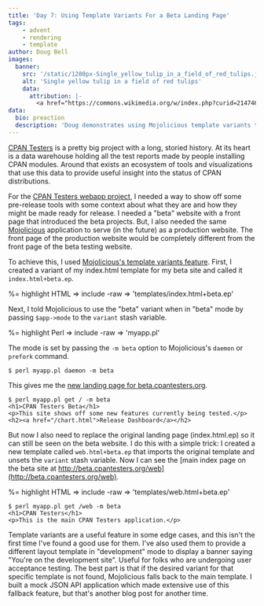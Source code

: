 ```yaml
---
title: 'Day 7: Using Template Variants For a Beta Landing Page'
tags:
    - advent
    - rendering
    - template
author: Doug Bell
images:
  banner:
    src: '/static/1280px-Single_yellow_tulip_in_a_field_of_red_tulips.jpg'
    alt: 'Single yellow tulip in a field of red tulips'
    data:
      attribution: |-
        <a href="https://commons.wikimedia.org/w/index.php?curid=2147460">Image</a> by Photo by and (c)2007 <a href="//commons.wikimedia.org/wiki/User:Jina_Lee" title="User:Jina Lee">Jina Lee</a> - <span class="int-own-work" lang="en">Own work</span>, <a href="http://creativecommons.org/licenses/by-sa/3.0/" title="Creative Commons Attribution-Share Alike 3.0">CC BY-SA 3.0</a>.
data:
  bio: preaction
  description: 'Doug demonstrates using Mojolicious template variants to show a new landing page for a beta-testing website'
---
```

[CPAN Testers](http://cpantesters.org) is a pretty big project with a long,
storied history. At its heart is a data warehouse holding all the test reports
made by people installing CPAN modules. Around that exists an ecosystem of
tools and visualizations that use this data to provide useful insight into the
status of CPAN distributions.

For the [CPAN Testers webapp
project](http://github.com/cpan-testers/cpantesters-web), I needed a way to
show off some pre-release tools with some context about what they are and how
they might be made ready for release. I needed a "beta" website with a front
page that introduced the beta projects. But, I also needed the same
[Mojolicious](http://mojolicious.org) application to serve (in the future) as a
production website. The front page of the production website would be
completely different from the front page of the beta testing website.

To achieve this, I used [Mojolicious's template variants
feature](http://mojolicious.org/perldoc/Mojolicious/Guides/Rendering#Template-variants).
First, I created a variant of my index.html template for my beta site
and called it `index.html+beta.ep`.

%= highlight HTML => include -raw => 'templates/index.html+beta.ep'

Next, I told Mojolicious to use the "beta" variant when in "beta" mode
by passing `$app->mode` to the `variant` stash variable.

%= highlight Perl => include -raw => 'myapp.pl'

The mode is set by passing the `-m beta` option to Mojolicious's `daemon` or
`prefork` command.

    $ perl myapp.pl daemon -m beta

This gives me the [new landing page for beta.cpantesters.org](http://beta.cpantesters.org).

    $ perl myapp.pl get / -m beta
    <h1>CPAN Testers Beta</h1>
    <p>This site shows off some new features currently being tested.</p>
    <h2><a href="/chart.html">Release Dashboard</a></h2>

But now I also need to replace the original landing page (index.html.ep)
so it can still be seen on the beta website. I do this with a simple
trick: I created a new template called `web.html+beta.ep` that imports
the original template and unsets the `variant` stash variable. Now
I can see the [main index page on the beta site at
http://beta.cpantesters.org/web](http://beta.cpantesters.org/web).

%= highlight HTML => include -raw => 'templates/web.html+beta.ep'

    $ perl myapp.pl get /web -m beta
    <h1>CPAN Testers</h1>
    <p>This is the main CPAN Testers application.</p>

Template variants are a useful feature in some edge cases, and this isn't the
first time I've found a good use for them. I've also used them to provide a
different layout template in "development" mode to display a banner saying
"You're on the development site". Useful for folks who are undergoing user
acceptance testing. The best part is that if the desired variant for that
specific template is not found, Mojolicious falls back to the main template. I
built a mock JSON API application which made extensive use of this fallback
feature, but that's another blog post for another time.
